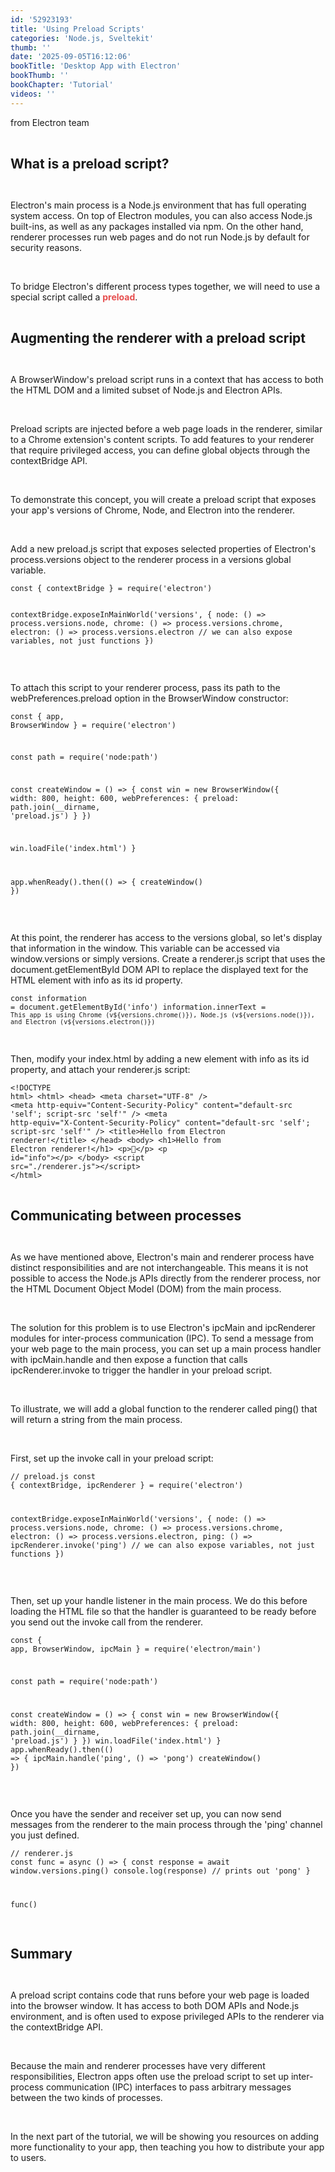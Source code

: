 ```yaml
---
id: '52923193'
title: 'Using Preload Scripts'
categories: 'Node.js, Sveltekit'
thumb: ''
date: '2025-09-05T16:12:06'
bookTitle: 'Desktop App with Electron'
bookThumb: ''
bookChapter: 'Tutorial'
videos: ''
---
```

<p>from Electron team</p><p>&nbsp;</p><p><span style="font-size:21px;"><strong>What is a preload script?</strong></span></p><p>&nbsp;</p><p>Electron's main process is a Node.js environment that has full operating system access. On top of Electron modules, you can also access Node.js built-ins, as well as any packages installed via npm. On the other hand, renderer processes run web pages and do not run Node.js by default for security reasons.</p><p>&nbsp;</p><p>To bridge Electron's different process types together, we will need to use a special script called a <span style="color:hsl(0,75%,60%);"><strong>preload</strong></span>.</p><p>&nbsp;</p><p><span style="font-size:21px;"><strong>Augmenting the renderer with a preload script</strong></span></p><p>&nbsp;</p><p>A BrowserWindow's preload script runs in a context that has access to both the HTML DOM and a limited subset of Node.js and Electron APIs.</p><p>&nbsp;</p><p>Preload scripts are injected before a web page loads in the renderer, similar to a Chrome extension's content scripts. To add features to your renderer that require privileged access, you can define global objects through the contextBridge API.</p><p>&nbsp;</p><p>To demonstrate this concept, you will create a preload script that exposes your app's versions of Chrome, Node, and Electron into the renderer.</p><p>&nbsp;</p><p>Add a new preload.js script that exposes selected properties of Electron's process.versions object to the renderer process in a versions global variable.</p><pre><code class="js javascript js-code">const { contextBridge } = require('electron')

contextBridge.exposeInMainWorld('versions', {
  node: () =&gt; process.versions.node,
  chrome: () =&gt; process.versions.chrome,
  electron: () =&gt; process.versions.electron
  // we can also expose variables, not just functions
})</code></pre><p>&nbsp;</p><p>To attach this script to your renderer process, pass its path to the webPreferences.preload option in the BrowserWindow constructor:</p><pre><code class="js javascript js-code">const { app, BrowserWindow } = require('electron')

const path = require('node:path')

const createWindow = () =&gt; {
  const win = new BrowserWindow({
    width: 800,
    height: 600,
    webPreferences: {
      preload: path.join(__dirname, 'preload.js')
    }
  })

  win.loadFile('index.html')
}

app.whenReady().then(() =&gt; {
  createWindow()
})</code></pre><p>&nbsp;</p><p>At this point, the renderer has access to the versions global, so let's display that information in the window. This variable can be accessed via window.versions or simply versions. Create a renderer.js script that uses the document.getElementById DOM API to replace the displayed text for the HTML element with info as its id property.</p><pre><code class="js javascript js-code">const information = document.getElementById('info')
information.innerText = `This app is using Chrome (v${versions.chrome()}), Node.js (v${versions.node()}), and Electron (v${versions.electron()})`</code></pre><p>&nbsp;</p><p>Then, modify your index.html by adding a new element with info as its id property, and attach your renderer.js script:</p><pre><code>&lt;!DOCTYPE html&gt;
&lt;html&gt;
  &lt;head&gt;
    &lt;meta charset="UTF-8" /&gt;
    &lt;meta
      http-equiv="Content-Security-Policy"
      content="default-src 'self'; script-src 'self'"
    /&gt;
    &lt;meta
      http-equiv="X-Content-Security-Policy"
      content="default-src 'self'; script-src 'self'"
    /&gt;
    &lt;title&gt;Hello from Electron renderer!&lt;/title&gt;
  &lt;/head&gt;
  &lt;body&gt;
    &lt;h1&gt;Hello from Electron renderer!&lt;/h1&gt;
    &lt;p&gt;👋&lt;/p&gt;
    &lt;p id="info"&gt;&lt;/p&gt;
  &lt;/body&gt;
  &lt;script src="./renderer.js"&gt;&lt;/script&gt;
&lt;/html&gt;</code></pre><p>&nbsp;</p><p><span style="font-size:21px;"><strong>Communicating between processes</strong></span></p><p>&nbsp;</p><p>As we have mentioned above, Electron's main and renderer process have distinct responsibilities and are not interchangeable. This means it is not possible to access the Node.js APIs directly from the renderer process, nor the HTML Document Object Model (DOM) from the main process.</p><p>&nbsp;</p><p>The solution for this problem is to use Electron's ipcMain and ipcRenderer modules for inter-process communication (IPC). To send a message from your web page to the main process, you can set up a main process handler with ipcMain.handle and then expose a function that calls ipcRenderer.invoke to trigger the handler in your preload script.</p><p>&nbsp;</p><p>To illustrate, we will add a global function to the renderer called ping() that will return a string from the main process.</p><p>&nbsp;</p><p>First, set up the invoke call in your preload script:</p><pre><code class="js javascript js-code">// preload.js
const { contextBridge, ipcRenderer } = require('electron')

contextBridge.exposeInMainWorld('versions', {
  node: () =&gt; process.versions.node,
  chrome: () =&gt; process.versions.chrome,
  electron: () =&gt; process.versions.electron,
  ping: () =&gt; ipcRenderer.invoke('ping')
  // we can also expose variables, not just functions
})</code></pre><p>&nbsp;</p><p>Then, set up your handle listener in the main process. We do this before loading the HTML file so that the handler is guaranteed to be ready before you send out the invoke call from the renderer.</p><pre><code class="js javascript js-code">const { app, BrowserWindow, ipcMain } = require('electron/main')

const path = require('node:path')

const createWindow = () =&gt; {
  const win = new BrowserWindow({
    width: 800,
    height: 600,
    webPreferences: {
      preload: path.join(__dirname, 'preload.js')
    }
  })
  win.loadFile('index.html')
}
app.whenReady().then(() =&gt; {
  ipcMain.handle('ping', () =&gt; 'pong')
  createWindow()
})</code></pre><p>&nbsp;</p><p>Once you have the sender and receiver set up, you can now send messages from the renderer to the main process through the 'ping' channel you just defined.</p><pre><code class="js javascript js-code">// renderer.js
const func = async () =&gt; {
  const response = await window.versions.ping()
  console.log(response) // prints out 'pong'
}

func()</code></pre><p>&nbsp;</p><p><span style="font-size:21px;"><strong>Summary</strong></span></p><p>&nbsp;</p><p>A preload script contains code that runs before your web page is loaded into the browser window. It has access to both DOM APIs and Node.js environment, and is often used to expose privileged APIs to the renderer via the contextBridge API.</p><p>&nbsp;</p><p>Because the main and renderer processes have very different responsibilities, Electron apps often use the preload script to set up inter-process communication (IPC) interfaces to pass arbitrary messages between the two kinds of processes.</p><p>&nbsp;</p><p>In the next part of the tutorial, we will be showing you resources on adding more functionality to your app, then teaching you how to distribute your app to users.</p>